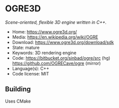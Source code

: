 # OGRE3D

_Scene-oriented, flexible 3D engine written in C++._

- Home: https://www.ogre3d.org/
- Media: https://en.wikipedia.org/wiki/OGRE
- Download: https://www.ogre3d.org/download/sdk
- State: mature
- Keywords: 3D rendering engine
- Code: https://bitbucket.org/sinbad/ogre/src (hg) https://github.com/OGRECave/ogre (mirror)
- Language(s): C++
- Code license: MIT

## Building

Uses CMake

